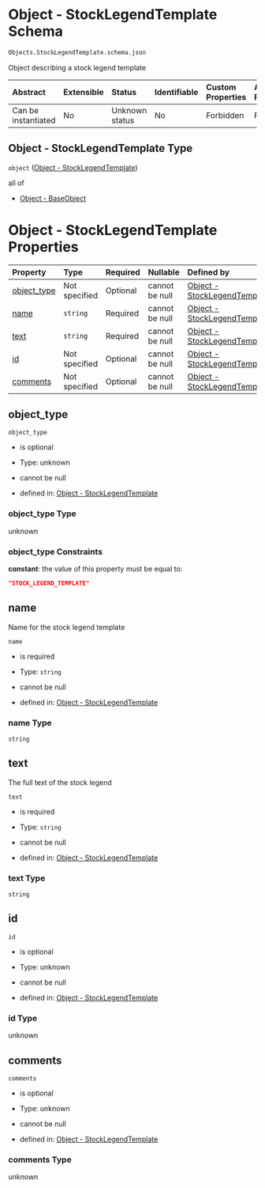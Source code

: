 # Object - StockLegendTemplate Schema

```txt
Objects.StockLegendTemplate.schema.json
```

Object describing a stock legend template

| Abstract            | Extensible | Status         | Identifiable | Custom Properties | Additional Properties | Access Restrictions | Defined In                                                                                                     |
| :------------------ | :--------- | :------------- | :----------- | :---------------- | :-------------------- | :------------------ | :------------------------------------------------------------------------------------------------------------- |
| Can be instantiated | No         | Unknown status | No           | Forbidden         | Forbidden             | none                | [StockLegendTemplate.schema.json](../../schema/objects/StockLegendTemplate.schema.json "open original schema") |

## Object - StockLegendTemplate Type

`object` ([Object - StockLegendTemplate](stocklegendtemplate.md))

all of

*   [Object - BaseObject](issuer-allof-object---baseobject.md "check type definition")

# Object - StockLegendTemplate Properties

| Property                    | Type          | Required | Nullable       | Defined by                                                                                                                                      |
| :-------------------------- | :------------ | :------- | :------------- | :---------------------------------------------------------------------------------------------------------------------------------------------- |
| [object_type](#object_type) | Not specified | Optional | cannot be null | [Object - StockLegendTemplate](stocklegendtemplate-properties-object_type.md "Objects.StockLegendTemplate.schema.json#/properties/object_type") |
| [name](#name)               | `string`      | Required | cannot be null | [Object - StockLegendTemplate](stocklegendtemplate-properties-name.md "Objects.StockLegendTemplate.schema.json#/properties/name")               |
| [text](#text)               | `string`      | Required | cannot be null | [Object - StockLegendTemplate](stocklegendtemplate-properties-text.md "Objects.StockLegendTemplate.schema.json#/properties/text")               |
| [id](#id)                   | Not specified | Optional | cannot be null | [Object - StockLegendTemplate](stocklegendtemplate-properties-id.md "Objects.StockLegendTemplate.schema.json#/properties/id")                   |
| [comments](#comments)       | Not specified | Optional | cannot be null | [Object - StockLegendTemplate](stocklegendtemplate-properties-comments.md "Objects.StockLegendTemplate.schema.json#/properties/comments")       |

## object_type



`object_type`

*   is optional

*   Type: unknown

*   cannot be null

*   defined in: [Object - StockLegendTemplate](stocklegendtemplate-properties-object_type.md "Objects.StockLegendTemplate.schema.json#/properties/object_type")

### object_type Type

unknown

### object_type Constraints

**constant**: the value of this property must be equal to:

```json
"STOCK_LEGEND_TEMPLATE"
```

## name

Name for the stock legend template

`name`

*   is required

*   Type: `string`

*   cannot be null

*   defined in: [Object - StockLegendTemplate](stocklegendtemplate-properties-name.md "Objects.StockLegendTemplate.schema.json#/properties/name")

### name Type

`string`

## text

The full text of the stock legend

`text`

*   is required

*   Type: `string`

*   cannot be null

*   defined in: [Object - StockLegendTemplate](stocklegendtemplate-properties-text.md "Objects.StockLegendTemplate.schema.json#/properties/text")

### text Type

`string`

## id



`id`

*   is optional

*   Type: unknown

*   cannot be null

*   defined in: [Object - StockLegendTemplate](stocklegendtemplate-properties-id.md "Objects.StockLegendTemplate.schema.json#/properties/id")

### id Type

unknown

## comments



`comments`

*   is optional

*   Type: unknown

*   cannot be null

*   defined in: [Object - StockLegendTemplate](stocklegendtemplate-properties-comments.md "Objects.StockLegendTemplate.schema.json#/properties/comments")

### comments Type

unknown
